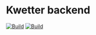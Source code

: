 # Kwetter backend
[![Build](https://github.com/tinusweber/Kwetter/actions/workflows/dotnet.yml/badge.svg?branch=main)](https://github.com/tinusweber/Kwetter/actions/workflows/dotnet.yml)
[![Build](https://github.com/tinusweber/Kwetter/actions/workflows/dockerhub.yml/badge.svg?branch=main)](https://github.com/tinusweber/Kwetter/actions/workflows/dockerhub.yml)
